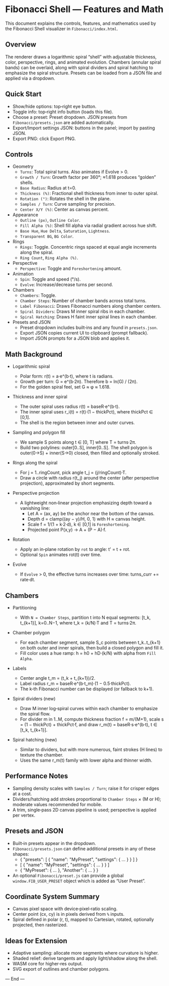 # Fibonacci Shell — Features and Math

This document explains the controls, features, and mathematics used by the Fibonacci Shell visualizer in `Fibonacci/index.html`.

## Overview

The renderer draws a logarithmic spiral “shell” with adjustable thickness, color, perspective, rings, and animated evolution. Chambers (annular spiral bands) can be overlaid, along with spiral dividers and spiral hatching to emphasize the spiral structure. Presets can be loaded from a JSON file and applied via a dropdown.

## Quick Start

- Show/hide options: top‑right eye button.
- Toggle info: top‑right info button (loads this file).
- Choose a preset: Preset dropdown. JSON presets from `Fibonacci/presets.json` are added automatically.
- Export/Import settings JSON: buttons in the panel; import by pasting JSON.
- Export PNG: click Export PNG.

## Controls

- Geometry
  - `Turns`: Total spiral turns. Also animates if Evolve > 0.
  - `Growth / Turn`: Growth factor per 360°; ≈1.618 produces “golden” shells.
  - `Base Radius`: Radius at t=0.
  - `Thickness (%)`: Fractional shell thickness from inner to outer spiral.
  - `Rotation (°)`: Rotates the shell in the plane.
  - `Samples / Turn`: Curve sampling for precision.
  - `Center X/Y (%)`: Center as canvas percent.
- Appearance
  - `Outline (px)`, `Outline Color`.
  - `Fill Alpha (%)`: Shell fill alpha via radial gradient across hue shift.
  - `Base Hue`, `Hue Delta`, `Saturation`, `Lightness`.
  - `Transparent BG`, `BG Color`.
- Rings
  - `Rings`: Toggle. Concentric rings spaced at equal angle increments along the spiral.
  - `Ring Count`, `Ring Alpha (%)`.
- Perspective
  - `Perspective`: Toggle and `Foreshortening` amount.
- Animation
  - `Spin`: Toggle and speed (°/s).
  - `Evolve`: Increase/decrease turns per second.
- Chambers
  - `Chambers`: Toggle.
  - `Chamber Steps`: Number of chamber bands across total turns.
  - `Label Fibonacci`: Draws Fibonacci numbers along chamber centers.
  - `Spiral Dividers`: Draws M inner spiral ribs in each chamber.
  - `Spiral Hatching`: Draws H faint inner spiral lines in each chamber.
- Presets and JSON
  - Preset dropdown includes built‑ins and any found in `presets.json`.
  - Export JSON copies current UI to clipboard (prompt fallback).
  - Import JSON prompts for a JSON blob and applies it.

## Math Background

- Logarithmic spiral
  - Polar form: r(t) = a·e^(b·t), where t is radians.
  - Growth per turn: G = e^(b·2π). Therefore b = ln(G) / (2π).
  - For the golden spiral feel, set G ≈ φ ≈ 1.618.

- Thickness and inner spiral
  - The outer spiral uses radius r(t) = baseR·e^(b·t).
  - The inner spiral uses r_i(t) = r(t)·(1 − thickPct), where thickPct ∈ [0,1].
  - The shell is the region between inner and outer curves.

- Sampling and polygon fill
  - We sample S points along t ∈ [0, T] where T = turns·2π.
  - Build two polylines: outer[0..S], inner[0..S]. The shell polygon is
    outer(0→S) + inner(S→0) closed, then filled and optionally stroked.

- Rings along the spiral
  - For j = 1..ringCount, pick angle t_j = (j/ringCount)·T.
  - Draw a circle with radius r(t_j) around the center (after perspective projection), approximated by short segments.

- Perspective projection
  - A lightweight non‑linear projection emphasizing depth toward a vanishing line:
    - Let A = (ax, ay) be the anchor near the bottom of the canvas.
    - Depth d = clamp((ay − y)/H, 0, 1) with H ≈ canvas height.
    - Scale f = 1/(1 + k·2·d), k ∈ [0,1] is `Foreshortening`.
    - Projected point P(x,y) → A + (P − A)·f.

- Rotation
  - Apply an in‑plane rotation by `rot` to angle: t' = t + rot.
  - Optional `Spin` animates rot(t) over time.

- Evolve
  - If `Evolve` > 0, the effective turns increases over time: turns_curr += rate·dt.

## Chambers

- Partitioning
  - With `N = Chamber Steps`, partition t into N equal segments: [t_k, t_{k+1}], k=0..N−1,
    where t_k = (k/N)·T and T = turns·2π.

- Chamber polygon
  - For each chamber segment, sample S_c points between t_k..t_{k+1} on both outer and inner spirals, then build a closed polygon and fill it.
  - Fill color uses a hue ramp: h = h0 + hD·(k/N) with alpha from `Fill Alpha`.

- Labels
  - Center angle t_m = (t_k + t_{k+1})/2.
  - Label radius r_m = baseR·e^(b·t_m)·(1 − 0.5·thickPct).
  - The k‑th Fibonacci number can be displayed (or fallback to k+1).

- Spiral dividers (new)
  - Draw M inner log‑spiral curves within each chamber to emphasize the spiral flow.
  - For divider m in 1..M, compute thickness fraction f = m/(M+1), scale s = (1 − thickPct) + thickPct·f, and draw
    r_m(t) = baseR·s·e^(b·t), t ∈ [t_k, t_{k+1}].

- Spiral hatching (new)
  - Similar to dividers, but with more numerous, faint strokes (H lines) to texture the chamber.
  - Uses the same r_m(t) family with lower alpha and thinner width.

## Performance Notes

- Sampling density scales with `Samples / Turn`; raise it for crisper edges at a cost.
- Dividers/hatching add strokes proportional to `Chamber Steps` × (M or H); moderate values recommended for mobile.
- A trim, single‑pass 2D canvas pipeline is used; perspective is applied per vertex.

## Presets and JSON

- Built‑in presets appear in the dropdown.
- `Fibonacci/presets.json` can define additional presets in any of these shapes:
  - { "presets": [ { "name": "MyPreset", "settings": { … } } ] }
  - [ { "name": "MyPreset", "settings": { … } } ]
  - { "MyPreset": { … }, "Another": { … } }
- An optional `Fibonacci/preset.js` can provide a global `window.FIB_USER_PRESET` object which is added as “User Preset”.

## Coordinate System Summary

- Canvas pixel space with device‑pixel‑ratio scaling.
- Center point (cx, cy) is in pixels derived from `%` inputs.
- Spiral defined in polar (r, t), mapped to Cartesian, rotated, optionally projected, then rasterized.

## Ideas for Extension

- Adaptive sampling: allocate more segments where curvature is higher.
- Shaded relief: derive tangents and apply light/shadow along the shell.
- WASM core for higher‑res output.
- SVG export of outlines and chamber polygons.

— End —
